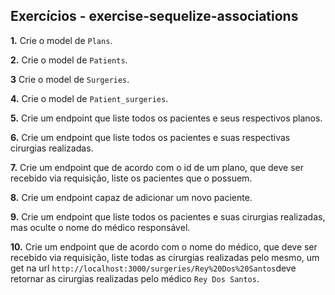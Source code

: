 ## Exercícios - exercise-sequelize-associations

**1.** Crie o model de `Plans`.

**2.** Crie o model de `Patients`.

**3** Crie o model de `Surgeries`.

**4.** Crie o model de `Patient_surgeries`.

**5.** Crie um endpoint que liste todos os pacientes e seus respectivos planos.

**6.** Crie um endpoint que liste todos os pacientes e suas respectivas cirurgias realizadas.

**7.** Crie um endpoint que de acordo com o id de um plano, que deve ser recebido via requisição, liste os pacientes que o possuem.

**8.** Crie um endpoint capaz de adicionar um novo paciente.

**9.** Crie um endpoint que liste todos os pacientes e suas cirurgias realizadas, mas oculte o nome do médico responsável.

**10.** Crie um endpoint que de acordo com o nome do médico, que deve ser recebido via requisição, liste todas as cirurgias realizadas pelo mesmo, um get na url `http://localhost:3000/surgeries/Rey%20Dos%20Santos`deve retornar as cirurgias realizadas pelo médico `Rey Dos Santos`.
